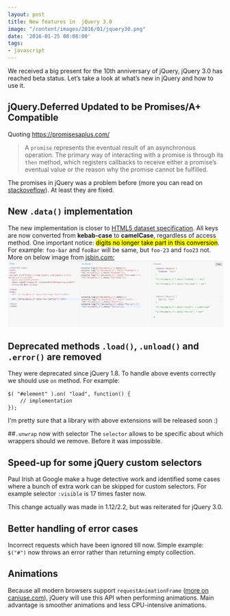 ```yaml
---
layout: post
title: New features in  jQuery 3.0
image: "/content/images/2016/01/jquery30.png"
date: '2016-01-25 08:08:00'
tags:
- javascript
---
```


We received a big present for the 10th anniversary of jQuery, jQuery 3.0 has reached beta status. Let’s take a look at what’s new in jQuery and how to use it.

## jQuery.Deferred Updated to be Promises/A+ Compatible

Quoting https://promisesaplus.com/
>A `promise` represents the eventual result of an asynchronous operation. The primary way of interacting with a promise is through its `then` method, which registers callbacks to receive either a promise’s eventual value or the reason why the promise cannot be fulfilled.

The promises in jQuery was a problem before (more you can read on [stackoveflow](http://stackoverflow.com/questions/23744612/problems-inherent-to-jquery-deferred-jquery-1-x-2-x)). At least they are fixed.

## New `.data()` implementation

The new implementation is closer to [HTML5 dataset specification](https://html.spec.whatwg.org/multipage/dom.html#dom-dataset). All keys are now converted from **kebab-case** to **camelCase**, regardless of access method. One important notice: <mark>digits no longer take part in this conversion</mark>.  
For example: `foo-bar` and `fooBar` will be same, but `foo-23` and `foo23` not. More on below image from <a class="jsbin-embed" href="https://jsbin.com/mowumodusi/edit?html,js,console,output">jsbin.com:</a>
![](/content/images/2016/01/jsbin.png)


## Deprecated methods `.load()`, `.unload()` and `.error()` are removed
They were deprecated since jQuery 1.8. To handle above events correctly  we should use `on` method. For example:
```
$( "#element" ).on( "load", function() {
    // implementation
});
```
I'm pretty sure that a library with above extensions will be released soon :)

##`.unwrap` now with selector
The `selector` allows to be specific about which wrappers should we remove. Before it was impossible.

## Speed-up for some jQuery custom selectors
Paul Irish at Google make a huge detective work and identified some cases where a bunch of extra work can be skipped for custom selectors. For example selector `:visible` is 17 times faster now.

This change actually was made in 1.12/2.2, but was reiterated for jQuery 3.0.

## Better handling of error cases
Incorrect requests which have been ignored till now. Simple example: `$("#")` now throws an error rather than returning empty collection.

## Animations
Because all modern browsers support `requestAnimationFrame` ([more on caniuse.com]( http://caniuse.com/#search=requestAnimationFrame)), jQuery will use this API when performing animations. 
Main advantage is smoother animations and less CPU-intensive animations.